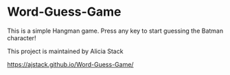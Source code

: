 # Word-Guess-Game


This is a simple Hangman game. Press any key to start guessing the Batman character!


This project is maintained by Alicia Stack

https://ajstack.github.io/Word-Guess-Game/
